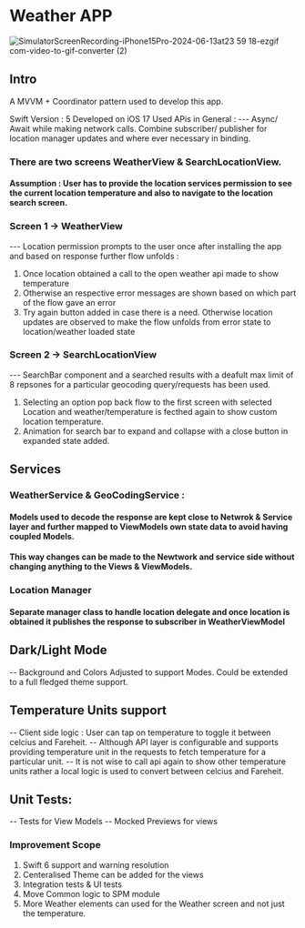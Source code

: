 # Weather APP

![SimulatorScreenRecording-iPhone15Pro-2024-06-13at23 59 18-ezgif com-video-to-gif-converter (2)](https://github.com/kumarsanjay435/WeatherApp/assets/3499242/9ad5f84e-99d8-421b-bd56-cb63beeb5de9)


## Intro

A MVVM + Coordinator pattern used to develop this app. 

Swift Version : 5
Developed on iOS 17
Used APis in General : 
  --- Async/ Await while making network calls. Combine subscriber/ publisher for location manager updates and where ever necessary in binding.

### There are two screens **WeatherView** & **SearchLocationView**. 

#### Assumption : User has to provide the location services permission to see the current location temperature and also to navigate to the location search screen.

### Screen 1 -> **WeatherView** 
--- Location permission prompts to the user once after installing the app and based on response further flow unfolds :
1. Once location obtained a call to the open weather api made to show temperature
2. Otherwise an respective error messages are shown based on which part of the flow gave an error
3. Try again button added in case there is a need. Otherwise location updates are observed to make the flow unfolds from error state to location/weather loaded state 

### Screen 2 -> **SearchLocationView**
--- SearchBar component and a searched results with a deafult max limit of 8 repsones for a particular geocoding query/requests has been used.
1. Selecting an option pop back flow to the first screen with selected Location and weather/temperature is fecthed again to show custom location temperature.
2. Animation for search bar to expand and collapse with a close button in expanded state added.

## Services
### WeatherService & GeoCodingService : 
#### Models used to decode the response are kept close to Netwrok & Service layer and further mapped to ViewModels own state data to avoid having coupled Models.
#### This way changes can be made to the Newtwork and service side without changing anything to the Views & ViewModels.

### Location Manager
#### Separate manager class to handle location delegate and once location is obtained it publishes the response to subscriber in WeatherViewModel 

## Dark/Light Mode
  -- Background and Colors Adjusted to support Modes. Could be extended to a full fledged theme support.
  
## Temperature Units support
  -- Client side logic : User can tap on temperature to toggle it between celcius and Fareheit. 
  -- Although API layer is configurable and supports providing temperature unit in the requests to fetch temperature for a particular unit.
  -- It is not wise to call api again to show other temperature units rather a local logic is used to convert between celcius and Fareheit.


## Unit Tests:
  -- Tests for View Models
  -- Mocked Previews for views 

### Improvement Scope
1. Swift 6 support and warning resolution
2. Centeralised Theme can be added for the views
3. Integration tests & UI tests 
4. Move Common logic to SPM module
5. More Weather elements can used for the Weather screen and not just the temperature. 


